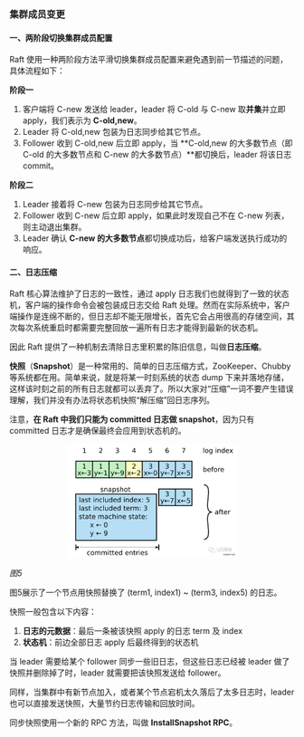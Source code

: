 ### 集群成员变更

#### 一、两阶段切换集群成员配置

Raft 使用一种两阶段方法平滑切换集群成员配置来避免遇到前一节描述的问题，具体流程如下：

**阶段一**

1. 客户端将 C-new 发送给 leader，leader 将 C-old 与 C-new 取**并集**并立即apply，我们表示为 **C-old,new**。
2. Leader 将 C-old,new 包装为日志同步给其它节点。
3. Follower 收到 C-old,new 后立即 apply，当 **C-old,new 的大多数节点（即 C-old 的大多数节点和 C-new 的大多数节点）**都切换后，leader 将该日志 commit。

**阶段二**

1. Leader 接着将 C-new 包装为日志同步给其它节点。
2. Follower 收到 C-new 后立即 apply，如果此时发现自己不在 C-new 列表，则主动退出集群。
3. Leader 确认 **C-new 的大多数节点**都切换成功后，给客户端发送执行成功的响应。





#### 二、日志压缩

Raft 核心算法维护了日志的一致性，通过 apply 日志我们也就得到了一致的状态机，客户端的操作命令会被包装成日志交给 Raft 处理。然而在实际系统中，客户端操作是连绵不断的，但日志却不能无限增长，首先它会占用很高的存储空间，其次每次系统重启时都需要完整回放一遍所有日志才能得到最新的状态机。

因此 Raft 提供了一种机制去清除日志里积累的陈旧信息，叫做**日志压缩**。

**快照**（**Snapshot**）是一种常用的、简单的日志压缩方式，ZooKeeper、Chubby 等系统都在用。简单来说，就是将某一时刻系统的状态 dump 下来并落地存储，这样该时刻之前的所有日志就都可以丢弃了。所以大家对“压缩”一词不要产生错误理解，我们并没有办法将状态机快照“解压缩”回日志序列。

注意，**在 Raft 中我们只能为 committed 日志做 snapshot**，因为只有 committed 日志才是确保最终会应用到状态机的。

<div align=middle><img src=".images/00ef776fc5b64e56bd2abbfae3371329~tplv-k3u1fbpfcp-watermark.image" width="60%" height="60%" /></div>

*图5*



图5展示了一个节点用快照替换了 (term1, index1) ~ (term3, index5) 的日志。

快照一般包含以下内容：

1. **日志的元数据**：最后一条被该快照 apply 的日志 term 及 index
2. **状态机**：前边全部日志 apply 后最终得到的状态机

当 leader 需要给某个 follower 同步一些旧日志，但这些日志已经被 leader 做了快照并删除掉了时，leader 就需要把该快照发送给 follower。

同样，当集群中有新节点加入，或者某个节点宕机太久落后了太多日志时，leader 也可以直接发送快照，大量节约日志传输和回放时间。

同步快照使用一个新的 RPC 方法，叫做 **InstallSnapshot RPC**。

